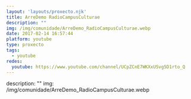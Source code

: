 ```yaml
---
layout: 'layouts/proxecto.njk'
title: ArreDemo RadioCampusCulturae
description: ""
img: /img/comunidade/ArreDemo_RadioCampusCulturae.webp
date: 2017-02-14 16:57:44
platform: youtube
type: proxecto
tags:
  - youtube
redes:
  youtube: https://www.youtube.com/channel/UCpZCnE7WKXxUSvg5D1rto_Q
---
```

description: ""
img: /img/comunidade/ArreDemo_RadioCampusCulturae.webp
